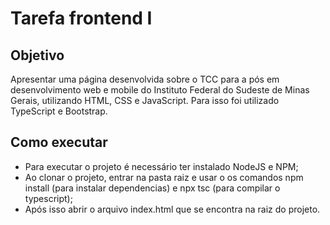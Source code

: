 # Tarefa frontend I
## Objetivo
Apresentar uma página desenvolvida sobre o TCC para a pós em desenvolvimento web e mobile do Instituto Federal do Sudeste de Minas Gerais, utilizando HTML, CSS e JavaScript. Para isso foi utilizado TypeScript e Bootstrap.
## Como executar
* Para executar o projeto é necessário ter instalado NodeJS e NPM;  
* Ao clonar o projeto, entrar na pasta raiz e usar o os comandos npm install (para instalar dependencias) e npx tsc (para compilar o typescript);  
* Após isso abrir o arquivo index.html que se encontra na raiz do projeto.
